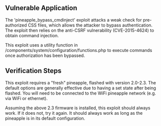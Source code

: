 ## Vulnerable Application

The 'pineapple_bypass_cmdinject' exploit attacks a weak check for
pre-authorized CSS files, which allows the attacker to bypass
authentication. The exploit then relies on the anti-CSRF vulnerability
(CVE-2015-4624) to obtain command injection.

This exploit uses a utility function in
/components/system/configuration/functions.php to execute commands once
authorization has been bypassed.

## Verification Steps

This exploit requires a "fresh" pineapple, flashed with version 2.0-2.3. The
default options are generally effective due to having a set state after being
flashed. You will need to be connected to the WiFi pineapple network (e.g. via
WiFi or ethernet).

Assuming the above 2.3 firmware is installed, this exploit should always work.
If it does not, try it again. It should always work as long as the pineapple is
in its default configuration.
